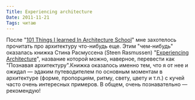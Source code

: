 ```yaml
---
Title: Experiencing architecture
Date: 2011-11-21
Tags: читаю
---
```


После "[101 Things I learned In Architecture School](http://spleaner.appspot.com/note/%D0%BE%D1%81%D1%82%D0%BE%D1%80%D0%BE%D0%B6%D0%BD%D0%BE-%D1%81%D1%82%D1%83%D0%BF%D0%B5%D0%BD%D1%8C%D0%BA%D0%B0)" мне захотелось прочитать про архитектуру что-нибудь еще. Этим "чем-нибудь" оказалась книжка Стина Расмуссена (Steen Rasmussen) "[Experiencing Architecture](http://www.amazon.com/Experiencing-Architecture-Steen-Eiler-Rasmussen/dp/0262680025)", название которой можно, наверное, перевести как "Познавая архитектуру".Книжка оказалось именно тем, что я от нее и ожидал — эдаким путеводителем по основным моментам в архитектуре (форме, пропорциям, ритму, свету, цвету и т.п.) с кучей часто очень интересных примеров. В общем, очень познавательно — рекомендую!
